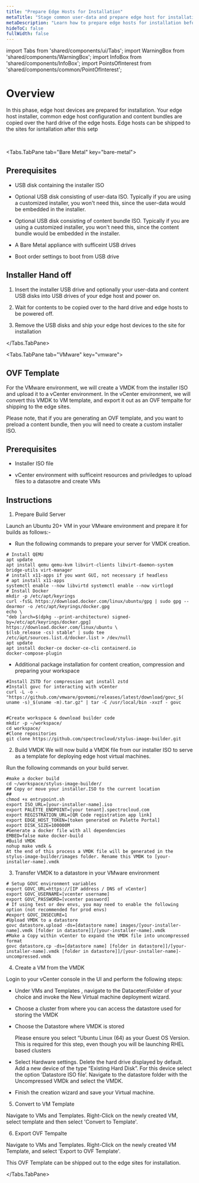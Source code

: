 ```yaml
---
title: "Prepare Edge Hosts for Installation"
metaTitle: "Stage common user-data and prepare edge host for installation"
metaDescription: "Learn how to prepare edge hosts for installation before shipping them out to site for site installation"
hideToC: false
fullWidth: false
---
```


import Tabs from 'shared/components/ui/Tabs';
import WarningBox from 'shared/components/WarningBox';
import InfoBox from 'shared/components/InfoBox';
import PointsOfInterest from 'shared/components/common/PointOfInterest';

# Overview

In this phase, edge host devices are prepared for installation. Your edge host installer, common edge host configuration and content bundles are copied over the hard drive of the edge hosts. Edge hosts can be shipped to the sites for isntallation after this setp

<br />

<Tabs identifier="environment">

<Tabs.TabPane tab="Bare Metal" key="bare-metal">

## Prerequisites

- USB disk containing the installer ISO

- Optional USB disk consisting of user-data ISO. Typically if you are using a customized installer, you won't need this, since the user-data would be embedded in the installer.

- Optional USB disk consisting of content bundle ISO. Typically if you are using a customized installer, you won't need this, since the content bundle would be embedded in the installer.

- A Bare Metal appliance with sufficeint USB drives

- Boot order settings to boot from USB drive

## Installer Hand off

1. Insert the installer USB drive and optionally your user-data and content USB disks into USB drives of your edge host and power on.

2. Wait for contents to be copied over to the hard drive and edge hosts to be powered off.

3. Remove the USB disks and ship your edge host devices to the site for installation

</Tabs.TabPane>

<Tabs.TabPane tab="VMware" key="vmware">

## OVF Template

For the VMware environment, we will create a VMDK from the installer ISO and upload it to a vCenter environment. In the vCenter environment, we will convert this VMDK to VM template, and export it out as an OVF tempalte for shipping to the edge sites.

Please note, that if you are generating an OVF template, and you want to preload a content bundle, then you will need to create a custom installer ISO.

## Prerequisites

- Installer ISO file

- vCenter environment with sufficeint resources and priviledges to upload files to a datasotre and create VMs

## Instructions

1. Prepare Build Server

Launch an Ubuntu 20+ VM in your VMware environment and prepare it for builds as follows:-

- Run the following commands to prepare your server for VMDK creation.

```
# Install QEMU
apt update
apt install qemu qemu-kvm libvirt-clients libvirt-daemon-system bridge-utils virt-manager
# install x11-apps if you want GUI, not necessary if headless
# apt install x11-apps
systemctl enable --now libvirtd systemctl enable --now virtlogd
# Install Docker
mkdir -p /etc/apt/keyrings
curl -fsSL https://download.docker.com/linux/ubuntu/gpg | sudo gpg --dearmor -o /etc/apt/keyrings/docker.gpg
echo \
"deb [arch=$(dpkg --print-architecture) signed-by=/etc/apt/keyrings/docker.gpg] https://download.docker.com/linux/ubuntu \
$(lsb_release -cs) stable" | sudo tee /etc/apt/sources.list.d/docker.list > /dev/null
apt update
apt install docker-ce docker-ce-cli containerd.io
docker-compose-plugin
```

- Additional package installation for content creation, compression and preparing your workspace

```
#Install ZSTD for compression apt install zstd
#Install govc for interacting with vCenter
curl -L -o - "https://github.com/vmware/govmomi/releases/latest/download/govc_$( uname -s)_$(uname -m).tar.gz" | tar -C /usr/local/bin -xvzf - govc


#Create workspace & download builder code
mkdir -p ~/workspace/
cd workspace/ 
#Clone repositories
git clone https://github.com/spectrocloud/stylus-image-builder.git
```

2. Build VMDK
We will now build a VMDK file from our installer ISO to serve as a template for deploying edge host virtual machines.

Run the following commands on your build server.

```
#make a docker build
cd ~/workspace/stylus-image-builder/
## Copy or move your installer.ISO to the current location
##
chmod +x entrypoint.sh
export ISO_URL=[your-installer-name].iso
export PALETTE_ENDPOINT=[your tenant].spectrocloud.com
export REGISTRATION_URL=[QR Code registration app link]
export EDGE_HOST_TOKEN=[token generated on Palette Portal]
export DISK_SIZE=100000M
#Generate a docker file with all dependencies 
EMBED=false make docker-build
#Build VMDK
nohup make vmdk &
At the end of this process a VMDK file will be generated in the stylus-image-builder/images folder. Rename this VMDK to [your-installer-name].vmdk
```

3. Transfer VMDK to a datastore in your VMware environment

```
# Setup GOVC environment variables
export GOVC_URL=https://[IP address / DNS of vCenter] 
export GOVC_USERNAME=[vcenter username]
export GOVC_PASSWORD=[vcenter password]
# If using test or dev envs, you may need to enable the following option (not recommended for prod envs)
#export GOVC_INSECURE=1
#Upload VMDK to a datastore
govc datastore.upload -ds=[datastore name] images/[your-installer-name].vmdk [folder in datastore]]/[your-installer-name].vmdk
#Make a Copy within vCenter to expand the VMDK file into uncompressed format
govc datastore.cp -ds=[datastore name] [folder in datastore]]/[your-installer-name].vmdk [folder in datastore]]/[your-installer-name]-uncompressed.vmdk
```

4. Create a VM from the VMDK

Login to your vCenter console in the UI and perform the following steps:

- Under VMs and Templates , navigate to the Dataceter/Folder of your choice and invoke the New Virtual machine deployment wizard.

- Choose a cluster from where you can access the datastore used for storing the VMDK
- Choose the Datastore where VMDK is stored

  Please ensure you select “Ubuntu Linux (64) as your Guest OS Version. This is required for this step, even though you will be launching RHEL based clusters

- Select Hardware settings. Delete the hard drive displayed by default. Add a new device of the type “Existing Hard Disk”. For this device select the option ‘Datastore ISO file’. Navigate to the datastore folder with the Uncompressed VMDk and select the VMDK.

- Finish the creation wizard and save your Virtual machine.

5. Convert to VM Template

Navigate to VMs and Templates. Right-Click on the newly created VM, select template and then select 'Convert to Template'.

6. Export OVF Tempalte

Navigate to VMs and Templates. Right-Click on the newly created VM Template, and select 'Export to OVF Template'.

This OVF Template can be shipped out to the edge sites for installation.

</Tabs.TabPane>

</Tabs>
